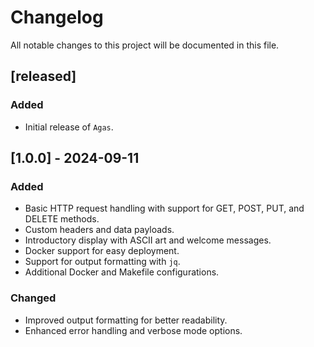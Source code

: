 # Changelog

All notable changes to this project will be documented in this file.

## [released]

### Added
- Initial release of `Agas`.

## [1.0.0] - 2024-09-11

### Added
- Basic HTTP request handling with support for GET, POST, PUT, and DELETE methods.
- Custom headers and data payloads.
- Introductory display with ASCII art and welcome messages.
- Docker support for easy deployment.
- Support for output formatting with `jq`.
- Additional Docker and Makefile configurations.
### Changed
- Improved output formatting for better readability.
- Enhanced error handling and verbose mode options.
